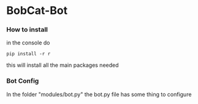 # BobCat-Bot

### How to install

in the console do
```
pip install -r r
```
this will install all the main packages needed


### Bot Config
In the folder "modules/bot.py" the bot.py file has some thing to configure
